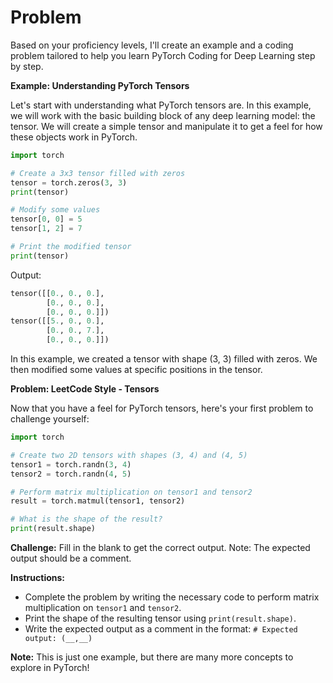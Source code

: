 # Problem

Based on your proficiency levels, I'll create an example and a coding problem tailored to help you learn PyTorch Coding for Deep Learning step by step.

**Example: Understanding PyTorch Tensors**

Let's start with understanding what PyTorch tensors are.
In this example, we will work with the basic building block of any deep learning model: the tensor. We will create a simple tensor and manipulate it to get a feel for how these objects work in PyTorch.

```python
import torch

# Create a 3x3 tensor filled with zeros
tensor = torch.zeros(3, 3)
print(tensor)

# Modify some values
tensor[0, 0] = 5
tensor[1, 2] = 7

# Print the modified tensor
print(tensor)
```

Output:
```python
tensor([[0., 0., 0.],
        [0., 0., 0.],
        [0., 0., 0.]])
tensor([[5., 0., 0.],
        [0., 0., 7.],
        [0., 0., 0.]])
```

In this example, we created a tensor with shape (3, 3) filled with zeros. We then modified some values at specific positions in the tensor.

**Problem: LeetCode Style - Tensors**

Now that you have a feel for PyTorch tensors, here's your first problem to challenge yourself:
```python
import torch

# Create two 2D tensors with shapes (3, 4) and (4, 5)
tensor1 = torch.randn(3, 4)
tensor2 = torch.randn(4, 5)

# Perform matrix multiplication on tensor1 and tensor2
result = torch.matmul(tensor1, tensor2)

# What is the shape of the result?
print(result.shape)
```

**Challenge:** Fill in the blank to get the correct output.
Note: The expected output should be a comment.

**Instructions:**

* Complete the problem by writing the necessary code to perform matrix multiplication on `tensor1` and `tensor2`.
* Print the shape of the resulting tensor using `print(result.shape)`.
* Write the expected output as a comment in the format: `# Expected output: (__,__)`

**Note:** This is just one example, but there are many more concepts to explore in PyTorch!
